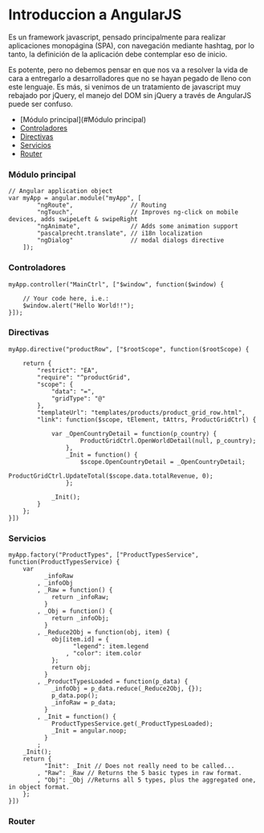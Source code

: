 # Introduccion a AngularJS

Es un framework javascript, pensado principalmente para realizar aplicaciones monopágina (SPA), con navegación mediante hashtag, por lo tanto, la definición de la aplicación debe contemplar eso de inicio.

Es potente, pero no debemos pensar en que nos va a resolver la vida de cara a entregarlo a desarrolladores que no se hayan pegado de lleno con este lenguaje. Es más, si venimos de un tratamiento de javascript muy rebajado por jQuery, el manejo del DOM sin jQuery a través de AngularJS puede ser confuso.

* [Módulo principal](#Módulo principal)
* [Controladores](#Controladores)
* [Directivas](#Directivas)
* [Servicios](#Servicios)
* [Router](#Router)


### Módulo principal
```
// Angular application object
var myApp = angular.module("myApp", [
		"ngRoute",                // Routing
		"ngTouch",                // Improves ng-click on mobile devices, adds swipeLeft & swipeRight
		"ngAnimate",              // Adds some animation support
		"pascalprecht.translate", // i18n localization
		"ngDialog"                // modal dialogs directive
	]);
```

### Controladores

```
myApp.controller("MainCtrl", ["$window", function($window) {

	// Your code here, i.e.:
	$window.alert("Hello World!!");
}]);
```

### Directivas
```
myApp.directive("productRow", ["$rootScope", function($rootScope) {

	return {
		"restrict": "EA",
		"require": "^productGrid",
		"scope": {
			"data": "=",
			"gridType": "@"
		},
		"templateUrl": "templates/products/product_grid_row.html",
		"link": function($scope, tElement, tAttrs, ProductGridCtrl) {

			var _OpenCountryDetail = function(p_country) {
					ProductGridCtrl.OpenWorldDetail(null, p_country);
				},
				_Init = function() {
					$scope.OpenCountryDetail = _OpenCountryDetail;
					ProductGridCtrl.UpdateTotal($scope.data.totalRevenue, 0);
				};

			_Init();
		}
	};
}])
```
### Servicios
```
myApp.factory("ProductTypes", ["ProductTypesService", function(ProductTypesService) {
	var
		  _infoRaw
		, _infoObj
		, _Raw = function() {
			return _infoRaw;
		  }
		, _Obj = function() {
			return _infoObj;
		  }
		, _Reduce2Obj = function(obj, item) {
			obj[item.id] = {
				  "legend": item.legend
				, "color": item.color
			};
			return obj;
		  }
		, _ProductTypesLoaded = function(p_data) {
			_infoObj = p_data.reduce(_Reduce2Obj, {});
			p_data.pop();
			_infoRaw = p_data;
		  }
		, _Init = function() {
			ProductTypesService.get(_ProductTypesLoaded);
			_Init = angular.noop;
		  }
		;
	_Init();
	return {
		  "Init": _Init // Does not really need to be called...
		, "Raw": _Raw // Returns the 5 basic types in raw format.
		, "Obj": _Obj //Returns all 5 types, plus the aggregated one, in object format.
	};
}])
```
### Router
